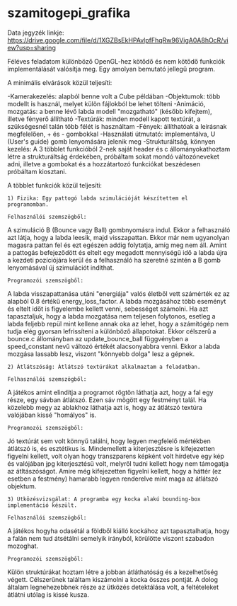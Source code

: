 # szamitogepi_grafika

Data jegyzék linkje: https://drive.google.com/file/d/1XGZBsEkHPAvlpfFhqRw96VigA0A8hOcR/view?usp=sharing

Féléves feladatom különböző OpenGL-hez kötődő és nem kötődő funkciók implementálását valósítja meg. Egy amolyan bemutató jellegű program.

A minimális elvárások közül teljesíti:

-Kamerakezelés: alapból benne volt a Cube példában
-Objektumok: több modellt is használ, melyet külön fájlokból be lehet tölteni
-Animáció, mozgatás: a benne lévő labda modell "mozgatható" (később kifejtem), illetve fényerő állítható
-Textúrák: minden modell kapott textúrát, a szükségesnél talán több félét is használtam
-Fények: állíthatóak a leírásnak megfelelően, + és - gombokkal
-Használati útmutató: implementálva, U (User's guide) gomb lenyomására jelenik meg
-Strukturáltság, könnyen kezelés: A 3 többlet funkcióból 2-nek saját header és c állományokathoztam létre a strukturáltság érdekében, próbáltam sokat mondó változóneveket adni, illetve a gombokat és a hozzátartozó funkciókat beszédesen próbáltam kiosztani.

A többlet funkciók közül teljesíti:

	1) Fizika: Egy pattogó labda szimulációját készítettem el programomban.

	Felhasználói szemszögből:
A szimuláció B (Bounce vagy Ball) gombnyomásra indul. Ekkor a felhasználó azt látja, hogy a labda leesik, majd visszapattan. Ekkor már nem ugyanolyan magasra pattan fel és ezt egészen addig folytatja, amíg meg nem áll. Amint a pattogás befejeződött és eltelt egy megadott mennyiségű idő a labda újra a kezdeti pozíciójára kerül és a felhasználó ha szeretné szintén a B gomb lenyomásával új szimulációt indíthat.

	Programozói szemszögből:
A labda visszapattanása utáni "energiája" valós életből vett számérték ez az alapból 0.8 értékű energy_loss_factor.
A labda mozgásához több eseményt és eltelt időt is figyelembe kellett venni, sebességet számolni.
Ha azt tapasztaljuk, hogy a labda mozgatása nem teljesen folytonos, esetleg a labda feljebb repül mint kellene annak oka az lehet, hogy a számítógép nem tudja elég gyorsan lefrissíteni a különböző állapotokat. Ekkor célszerű a bounce.c állományban az update_bounce_ball függvényben a speed_constant nevű változó értékét alacsonyabbra venni. Ekkor a labda mozgása lassabb lesz, viszont "könnyebb dolga" lesz a gépnek.

	2) Átlátszóság: Átlátszó textúrákat alkalmaztam a feladatban.
	
	Felhasználói szemszögből:
A játékos amint elindítja a programot rögtön láthatja azt, hogy a fal egy része, egy sávban átlátszó. Ezen sáv mögött egy festményt talál. Ha közelebb megy az ablakhoz láthatja azt is, hogy az átlátszó textúra valójában kissé "homályos" is.

	Programozói szemszögből:
Jó textúrát sem volt könnyű találni, hogy legyen megfelelő mértékben átlátszó is, és esztétikus is. Mindemellett a kiterjesztésre is kifejezetten figyelni kellett, volt olyan hogy transzparens képként volt hírdetve egy kép és valójában jpg kiterjesztésű volt, melyről tudni kellett hogy nem támogatja az átltászóságot.
Amire még kifejezetten figyelni kellett, hogy a háttér (ez esetben a festmény) hamarabb legyen renderelve mint maga az átlátszó objektum.

	3) Ütközésvizsgálat: A programba egy kocka alakú bounding-box implementáció készült.

	Felhasználói szemszögből:
A játékos hogyha odasétál a földből kiálló kockához azt tapasztalhatja, hogy a falán nem tud átsétálni semelyik irányból, körülötte viszont szabadon mozoghat.

	Programozói szemszögből:
Külön struktúrákat hoztam létre a jobban átláthatóság és a kezelhetőség végett.
Célszerűnek találtam kiszámolni a kocka összes pontját.
A dolog általam legnehezebbnek része az ütközés detektálása volt, a feltételeket átlátni utólag is kissé kusza.
